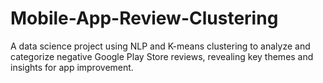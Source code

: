 # Mobile-App-Review-Clustering
A data science project using NLP and K-means clustering to analyze and categorize negative Google Play Store reviews, revealing key themes and insights for app improvement.
